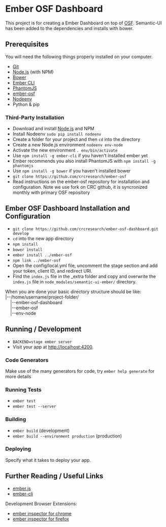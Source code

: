 # Ember OSF Dashboard

This project is for creating a Ember Dashboard on top of [OSF](http://osf.io).  Semantic-UI
has been added to the dependencies and installs with bower.  

## Prerequisites

You will need the following things properly installed on your computer.

*   [Git](http://git-scm.com/)
*   [Node.js](http://nodejs.org/) (with NPM)
*   [Bower](http://bower.io/)
*   [Ember CLI](http://ember-cli.com/)
*   [PhantomJS](http://phantomjs.org/)
*   [ember-osf](http://github.com/cwilli34/ember-osf.git)
*   [Nodeenv](https://ekalinin.github.io/nodeenv/)
*   Python & pip

### Third-Party Installation

*   Download and install [Node.js](https://nodejs.org/en/download/) and NPM
*   Install Nodeenv `sudo pip install nodeenv`
*   Create a folder for your project and then `cd` into the directory
*   Create a new Node.js environment `nodeenv env-node`
*   Activate the new environment `. env/bin/activate`
*   Use `npm install -g ember-cli` if you haven't installed ember yet
*   Ember recommends you also install PhantomJS with `npm install -g phantomjs`
*   Use `npm install -g bower` if you haven't installed bower
*   `git clone https://github.com/crcresearch/ember-osf`
*   Read instructions on the ember-osf repository for installation and configuration. Note we use fork on CRC github, it is syncronized monthly with primary OSF repository

## Ember OSF Dashboard Installation and Configuration

*   `git clone https://github.com/crcresearch/ember-osf-dashboard.git develop`
*   `cd` into the new app directory
*   `npm install`
*   `bower install`
*   `ember install ../ember-osf`
*   `npm link ../ember-osf`
*   Open the config/local.yml file, uncomment the stage section and add your token, client ID, and redirect URI.
*   Find the `index.js` file in the _extra folder and copy and overwrite the `index.js` file in
`node_modules/semantic-ui-ember/` directory.

When you are done your basic directory structure should be like:  
|--/home/username/project-folder/  
&nbsp;&nbsp;&nbsp;&nbsp;|--ember-osf-dashboard  
&nbsp;&nbsp;&nbsp;&nbsp;|--ember-osf  
&nbsp;&nbsp;&nbsp;&nbsp;|--env-node  

## Running / Development

*   `BACKEND=stage ember server`
*   Visit your app at [http://localhost:4200](http://localhost:4200).

### Code Generators

Make use of the many generators for code, try `ember help generate` for more details

### Running Tests

*   `ember test`
*   `ember test --server`

### Building

*   `ember build` (development)
*   `ember build --environment production` (production)

### Deploying

Specify what it takes to deploy your app.

## Further Reading / Useful Links

*   [ember.js](http://emberjs.com/)
*   [ember-cli](http://ember-cli.com/)

Development Browser Extensions:

*   [ember inspector for
chrome](https://chrome.google.com/webstore/detail/ember-inspector/bmdblncegkenkacieihfhpjfppoconhi)
*   [ember inspector for firefox](https://addons.mozilla.org/en-US/firefox/addon/ember-inspector/)
